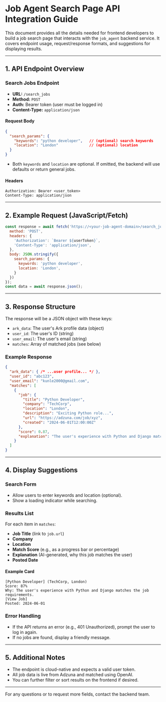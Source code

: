 # Job Agent Search Page API Integration Guide

This document provides all the details needed for frontend developers to build a job search page that interacts with the `job_agent` backend service. It covers endpoint usage, request/response formats, and suggestions for displaying results.

---

## 1. API Endpoint Overview

### Search Jobs Endpoint
- **URL:** `/search_jobs`
- **Method:** `POST`
- **Auth:** Bearer token (user must be logged in)
- **Content-Type:** `application/json`

#### Request Body
```json
{
  "search_params": {
    "keywords": "python developer",   // (optional) search keywords
    "location": "London"              // (optional) location
  }
}
```
- Both `keywords` and `location` are optional. If omitted, the backend will use defaults or return general jobs.

#### Headers
```
Authorization: Bearer <user_token>
Content-Type: application/json
```

---

## 2. Example Request (JavaScript/Fetch)
```js
const response = await fetch('https://<your-job-agent-domain>/search_jobs', {
  method: 'POST',
  headers: {
    'Authorization': `Bearer ${userToken}`,
    'Content-Type': 'application/json',
  },
  body: JSON.stringify({
    search_params: {
      keywords: 'python developer',
      location: 'London',
    }
  })
});
const data = await response.json();
```

---

## 3. Response Structure

The response will be a JSON object with these keys:
- `ark_data`: The user's Ark profile data (object)
- `user_id`: The user's ID (string)
- `user_email`: The user's email (string)
- `matches`: Array of matched jobs (see below)

### Example Response
```json
{
  "ark_data": { /* ...user profile... */ },
  "user_id": "abc123",
  "user_email": "kunle2000@gmail.com",
  "matches": [
    {
      "job": {
        "title": "Python Developer",
        "company": "TechCorp",
        "location": "London",
        "description": "Exciting Python role...",
        "url": "https://adzuna.com/job/xyz",
        "created": "2024-06-01T12:00:00Z"
      },
      "score": 0.87,
      "explanation": "The user's experience with Python and Django matches the job requirements."
    }
  ]
}
```

---

## 4. Display Suggestions

### Search Form
- Allow users to enter keywords and location (optional).
- Show a loading indicator while searching.

### Results List
For each item in `matches`:
- **Job Title** (link to `job.url`)
- **Company**
- **Location**
- **Match Score** (e.g., as a progress bar or percentage)
- **Explanation** (AI-generated, why this job matches the user)
- **Posted Date**

#### Example Card
```
[Python Developer] (TechCorp, London)
Score: 87%
Why: The user's experience with Python and Django matches the job requirements.
[View Job]
Posted: 2024-06-01
```

### Error Handling
- If the API returns an error (e.g., 401 Unauthorized), prompt the user to log in again.
- If no jobs are found, display a friendly message.

---

## 5. Additional Notes
- The endpoint is cloud-native and expects a valid user token.
- All job data is live from Adzuna and matched using OpenAI.
- You can further filter or sort results on the frontend if desired.

---

For any questions or to request more fields, contact the backend team. 